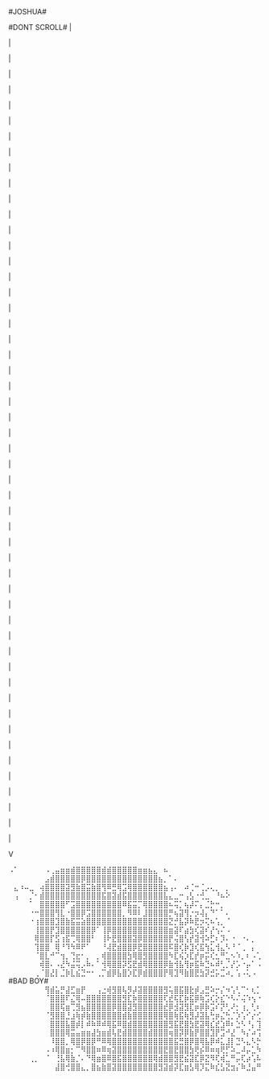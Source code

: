 #JOSHUA#

#DONT SCROLL#
|

|

|

|

|

|

|

|

|

|

|

|

|

|

|

|

|

|

|

|

|

|

|

|

|

|

|

|

|

|

|

|

|

|

|

|

|

|

|

|

|

|

|

|

|

|

|

|

|

|


|

|

|

V

⠠⠁⠀⠀⠀⠀⠀⠠⢀⣤⣶⣶⣾⣿⣿⣿⣿⣿⣾⣾⣿⣿⣿⣿⣿⣶⣶⣦⣄⠀⠦⠀⠀⠀⠀⠀⠀⠀⠀⠀⠀⠀⠀⠀⠀⠀⠀⠀⠀
⠀⠀⠀⠀⠀⠀⠀⣠⣾⣿⣿⣿⣿⣿⡿⣿⣿⣿⣿⣿⣿⣿⣿⣿⣿⣿⣿⣿⣿⣦⡀⠁⠄⠀⠀⠀⠀⠀⠀⠀⠀⠀⠀⠀⠀⠀⠀⠀⠀
⠀⣄⠰⠤⣀⠀⢴⣿⣿⣿⣿⣽⣻⣷⣿⣭⣷⣿⢻⠿⣛⢿⣩⢿⣿⣿⣿⣿⣿⣿⣦⢠⠄⠀⠴⢈⠒⢈⡠⢄⡀⠀⡀⠀⠀⠀⠀⠀⠀
⠀⢠⠀⠀⡈⠂⣾⣿⣿⣿⣿⣿⣿⣿⣿⣿⣿⣿⣯⣿⣽⣾⣯⣿⣿⣿⣿⣿⣿⣿⣧⣄⣀⠒⢠⣣⠐⢚⣀⠀⠘⠦⠕⠀⠀⠀⠀⠀⠀
⠀⠀⠀⠀⠁⠀⣿⣿⣿⣿⣿⠋⣩⣿⣿⣿⣿⣿⣿⣿⣿⣿⠿⣯⣭⡉⢿⣿⣿⣿⣿⠦⢭⡁⢦⡼⠍⡄⣈⡓⠒⡀⠀⠀⠀⠀⠀⠀⠀
⠀⠀⠀⠀⠐⠒⣿⣿⣿⢻⣇⠐⣿⣿⡿⣩⣿⣿⣿⣿⣿⣿⡀⠻⠿⠇⣸⣿⣿⣿⣿⡛⢦⣽⢻⡐⡲⢼⡄⠙⠁⠁⠄⠀⠀⠀⠀⠀⠀
⠀⠀⠀⠀⠐⢰⣿⣿⣿⣹⣿⣷⣯⣭⣵⣿⣿⣿⣿⣿⣿⣿⣿⣿⣿⣿⣿⣿⣿⣿⣿⣝⡚⣧⡽⠷⣟⡲⢍⠦⢡⡀⠈⠀⠀⠀⠀⠀⠀
⠀⠀⠀⠀⠀⢸⣿⣿⡟⣹⣿⣿⣿⣿⣿⣿⡿⠁⢸⡿⣿⣿⣿⣿⣿⣿⣿⣿⣿⣿⣿⣶⣽⠏⣴⣳⢎⣽⠎⡜⢢⠌⠠⠀⠀⠀⠀⠀⠀
⠀⠀⠀⠀⠀⢿⣿⣿⡏⣫⢰⣯⢉⢿⣿⣿⠃⠀⢸⠗⣟⣿⣿⣿⣽⡿⣿⣿⣿⣿⣿⡟⢬⣿⢣⡞⣽⢺⠵⣋⠆⡹⠄⠐⠀⠐⠄⡀⠀
⠀⠀⠀⠀⠀⢹⣿⣿⠀⢿⠘⠹⠳⠿⠟⠁⠀⠀⠘⢼⣟⣾⣿⣿⡿⣟⣿⣿⣿⣿⣿⠯⣿⢎⡷⣹⢎⣯⢳⣅⢺⣄⠣⠘⠈⢀⠀⡄⠀
⠀⠀⠀⠀⠀⠈⣿⣇⠚⠉⢲⡀⢙⣖⠂⡀⠀⡀⢾⣿⣿⣿⣿⣳⢿⣿⣻⣿⣿⣿⣿⠳⣏⢮⡱⣏⡞⡶⡭⢎⣂⠛⣁⠢⠱⡀⠆⠠⢁
⠀⠀⠀⠀⠀⠀⢾⣿⠄⠠⣜⠳⣬⢭⡠⠷⠄⠁⢺⢿⣿⣿⡽⣫⣟⣾⢿⣿⣿⣿⡿⣷⢺⣧⢻⡶⣯⠷⣙⠦⠾⢃⡈⡜⡡⠐⡤⠁⠠
⠀⠀⠀⠀⠀⢀⠈⣿⣜⡇⣈⡷⣇⣮⣙⠒⠂⢀⡉⣾⡿⣧⣿⡱⣏⡿⣾⣿⣿⣿⡟⢿⣹⠻⣷⣿⣟⣳⡽⣚⡥⣉⠴⡀⢡⠠⢅⠠⠀      #BAD BOY#
⠀⠀⠀⠀⠀⠀⠀⢻⣾⣥⡛⣼⣋⣶⡟⠀⠀⢠⣐⢾⣻⣿⢧⡻⡼⣽⣿⣿⣿⣿⣻⢥⣿⣯⣿⣗⡾⣠⣛⠵⡒⡌⠲⢡⢃⠉⠂⢆⡁
⠀⠀⠀⠀⠀⠀⠀⠈⣿⣿⣿⠏⣌⢿⠤⣿⣿⣿⣿⣿⣿⣿⣻⣏⡷⣿⣿⣿⣿⣿⢏⣞⢯⣏⡷⣯⡿⢷⣩⢎⡕⣎⠑⠣⠌⢬⠱⢢⠐
⠀⠀⠀⠀⠀⠀⠀⠀⣿⣿⢯⣶⢉⣻⣦⣿⣿⣿⣿⣿⡿⣿⣿⣽⣻⣿⣿⣿⣿⣿⣞⡿⣺⣽⣻⣏⡶⡿⡷⣩⠎⡝⢃⠜⡂⢰⡀⢃⠆
⠀⠀⠀⠀⠀⠀⠀⠈⣻⣿⣿⣘⣰⢷⡾⣷⣿⣿⣿⣿⣿⣿⣾⣷⣿⣿⣿⣿⣿⣿⢿⣿⢷⣯⢷⣻⡼⣽⣧⢓⡶⣌⢓⡈⡱⢡⠊⡔⢊
⠀⠀⠀⠀⠀⠀⠀⠀⣿⣿⣿⣧⣿⡾⡇⠾⠷⠿⠾⢿⣯⠿⣿⣾⣿⣿⣿⣿⣿⣿⣿⣻⣯⣟⣿⣳⣟⣽⢿⣎⣞⣱⠿⠆⣑⠣⠘⡄⢹
⠀⠀⠀⠀⠀⠀⠀⠀⣿⣿⣿⢿⣭⣤⣶⣶⣼⣳⣶⣾⢧⣟⣾⣿⣿⣿⣿⣾⣿⣿⣿⢶⣿⡽⡿⣷⡟⣿⣿⣹⡟⣩⠚⣜⠀⠳⡌⠴⢩
⠀⠀⠀⠀⠀⠀⠀⠀⠸⣿⣿⡀⢿⣿⡿⣿⡿⠛⠿⢿⣿⣿⣿⣿⣿⣿⣿⣿⣿⣿⣿⣿⣯⣛⣿⡿⣿⢿⣧⡿⠾⣅⣸⡇⣙⠣⣄⠣⡓
⠀⠀⠀⠀⠀⠀⠀⠠⠰⢿⣿⣶⡂⠉⠻⣿⣿⠶⠿⢶⣽⣿⣿⣿⣿⣿⣿⣿⣿⣿⣟⣿⣟⣿⣿⣳⢟⡮⠿⠶⢶⢟⡋⠵⣀⠼⡤⣁⠳
⠀⠀⠀⠀⢀⡀⠀⠈⠀⢘⣧⢿⣷⡈⠄⠙⢿⣶⣿⠿⣿⣯⣿⣿⣿⣿⣿⣿⢿⣾⣿⣿⣻⣟⣮⣽⣏⡿⣝⠻⢏⢾⣁⠛⡤⢏⡴⢡⠧
⠀⠀⠀⠀⠀⠀⠀⠀⠀⣼⣿⢚⣿⣿⣄⡀⣿⣦⣷⣿⣽⣿⣿⣿⣿⣿⣿⣿⣿⣻⣽⣾⡽⣏⣶⣣⢿⡹⣍⠷⣎⣣⣝⣲⡌⠷⣘⣤⠛
